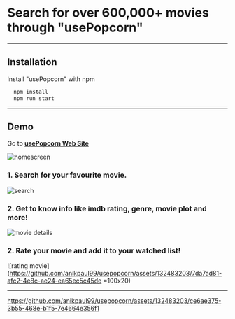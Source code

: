 # Search for over 600,000+ movies through "usePopcorn"

---

## Installation

Install "usePopcorn" with npm

```bash
  npm install
  npm run start
```

---

## Demo

Go to [**usePopcorn Web Site**](https://usepopcorn-anik.netlify.app/)

![homescreen](https://github.com/anikpaul99/usepopcorn/assets/132483203/32bc4aa5-ff46-49df-af29-d95c2beb583d)

### 1. Search for your favourite movie.

![search](https://github.com/anikpaul99/usepopcorn/assets/132483203/34544c96-6838-41e6-b100-336183e28766)

### 2. Get to know info like imdb rating, genre, movie plot and more!

![movie details](https://github.com/anikpaul99/usepopcorn/assets/132483203/a0dcb366-d340-4ea0-982b-2307b8c40fe7)

### 2. Rate your movie and add it to your watched list!

![rating movie](https://github.com/anikpaul99/usepopcorn/assets/132483203/7da7ad81-afc2-4e8c-ae24-ea65ec5c45de =100x20)

---

https://github.com/anikpaul99/usepopcorn/assets/132483203/ce6ae375-3b55-468e-b1f5-7e4664e356f1
